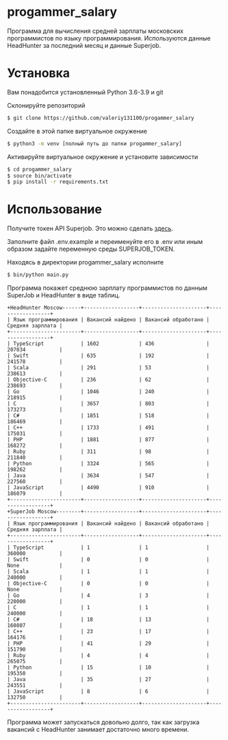 # progammer_salary
Программа для вычисления средней зарплаты московских программистов по языку программирования. Используются данные HeadHunter за последний месяц и данные Superjob. 

# Установка
Вам понадобится установленный Python 3.6-3.9 и git

Склонируйте репозиторий
```bash
$ git clone https://github.com/valeriy131100/progammer_salary
```

Создайте в этой папке виртуальное окружение
```bash
$ python3 -m venv [полный путь до папки progammer_salary]
```

Активируйте виртуальное окружение и установите зависимости
```bash
$ cd progammer_salary
$ source bin/activate
$ pip install -r requirements.txt
```
# Использование
Получите токен API Superjob. Это можно сделать [здесь](https://api.superjob.ru/).

Заполните файл .env.example и переименуйте его в .env или иным образом задайте переменную среды SUPERJOB_TOKEN.

Находясь в директории progammer_salary исполните
```bash
$ bin/python main.py
```
Программа покажет среднюю зарплату программистов по данным SuperJob и HeadHunter в виде таблиц.
```text
+HeadHunter Moscow------+------------------+---------------------+------------------+
| Язык программирования | Вакансий найдено | Вакансий обработано | Средняя зарплата |
+-----------------------+------------------+---------------------+------------------+
| TypeScript            | 1602             | 436                 | 207034           |
| Swift                 | 635              | 192                 | 241578           |
| Scala                 | 291              | 53                  | 238613           |
| Objective-C           | 236              | 62                  | 238693           |
| Go                    | 1046             | 240                 | 218915           |
| C                     | 3657             | 803                 | 173273           |
| C#                    | 1851             | 518                 | 186469           |
| C++                   | 1733             | 491                 | 175031           |
| PHP                   | 1881             | 877                 | 168272           |
| Ruby                  | 311              | 98                  | 211840           |
| Python                | 3324             | 565                 | 198262           |
| Java                  | 3634             | 547                 | 227560           |
| JavaScript            | 4490             | 910                 | 186079           |
+-----------------------+------------------+---------------------+------------------+
+SuperJob Moscow--------+------------------+---------------------+------------------+
| Язык программирования | Вакансий найдено | Вакансий обработано | Средняя зарплата |
+-----------------------+------------------+---------------------+------------------+
| TypeScript            | 1                | 1                   | 360000           |
| Swift                 | 0                | 0                   | None             |
| Scala                 | 1                | 1                   | 240000           |
| Objective-C           | 0                | 0                   | None             |
| Go                    | 4                | 3                   | 220000           |
| C                     | 1                | 1                   | 240000           |
| C#                    | 18               | 13                  | 160807           |
| C++                   | 23               | 17                  | 164176           |
| PHP                   | 41               | 29                  | 151790           |
| Ruby                  | 4                | 4                   | 265075           |
| Python                | 15               | 10                  | 195350           |
| Java                  | 35               | 27                  | 243551           |
| JavaScript            | 8                | 6                   | 132750           |
+-----------------------+------------------+---------------------+------------------+
```

Программа может запускаться довольно долго, так как загрузка вакансий с HeadHunter занимает достаточно много времени.